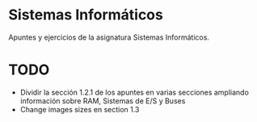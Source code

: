 # Sistemas Informáticos
Apuntes y ejercicios de la asignatura Sistemas Informáticos.

# TODO

- Dividir la sección 1.2.1 de los apuntes en varias secciones ampliando información sobre RAM, Sistemas de E/S y Buses
- Change images sizes en section 1.3
